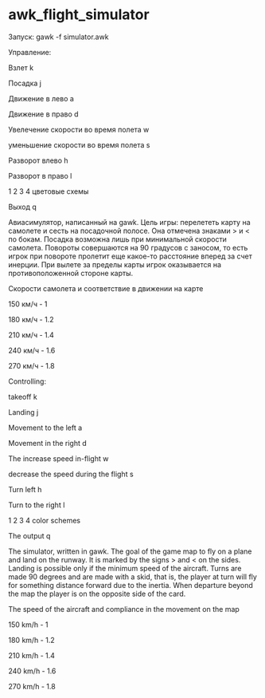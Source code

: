 # awk_flight_simulator

Запуск: gawk -f simulator.awk

Управление: 

Взлет k

Посадка j

Движение в лево a

Движение в право d

Увелечение скорости во время полета w

уменьшение скорости во время полета s


Разворот влево h

Разворот в право l

1 2 3 4 цветовые схемы

Выход q

Авиасимулятор, написанный на gawk. Цель игры: перелететь карту на самолете и сесть на посадочной полосе. Она отмечена знаками > и < по бокам. Посадка возможна лишь при минимальной скорости самолета. Повороты совершаются на 90 градусов с заносом, то есть игрок при повороте пролетит еще какое-то расстояние вперед за счет инерции. При вылете за пределы карты игрок оказывается на противоположенной стороне карты.

Скорости самолета и соответствие в движении на карте

150 км/ч - 1

180 км/ч - 1.2

210 км/ч - 1.4

240 км/ч - 1.6

270 км/ч - 1.8

Сontrolling: 

takeoff k

Landing j

Movement to the left a

Movement in the right d

The increase speed in-flight w

decrease the speed during the flight s


Turn left h

Turn to the right l

1 2 3 4 color schemes

The output q

The simulator, written in gawk. The goal of the game map to fly on a plane and land on the runway. It is marked by the signs > and < on the sides. Landing is possible only if the minimum speed of the aircraft. Turns are made 90 degrees and are made with a skid, that is, the player at turn will fly for something distance forward due to the inertia. When departure beyond the map the player is on the opposite side of the card.

The speed of the aircraft and compliance in the movement on the map

150 km/h - 1

180 km/h - 1.2

210 km/h - 1.4

240 km/h - 1.6

270 km/h - 1.8
